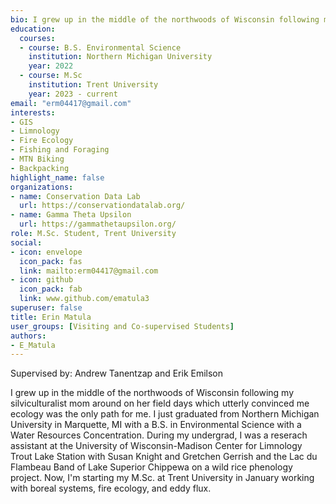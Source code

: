 ```yaml
--- 
bio: I grew up in the middle of the northwoods of Wisconsin following my silviculturalist mom around on her field days which utterly convinced me ecology was the only path for me. I just graduated from Northern Michigan University in Marquette, MI with a B.S. in Environmental Science with a Water Resources Concentration. During my undergrad, I was a reserach assistant at the University of Wisconsin-Madison Center for Limnology Trout Lake Station with Susan Knight and Gretchen Gerrish and the Lac du Flambeau Band of Lake Superior Chippewa on a wild rice phenology project. Now, I'm starting my M.Sc. at Trent University in January working with boreal systems, fire ecology, and eddy flux.
education:
  courses:
  - course: B.S. Environmental Science
    institution: Northern Michigan University
    year: 2022
  - course: M.Sc
    institution: Trent University
    year: 2023 - current
email: "erm04417@gmail.com"
interests:
- GIS
- Limnology
- Fire Ecology
- Fishing and Foraging
- MTN Biking
- Backpacking
highlight_name: false
organizations:
- name: Conservation Data Lab
  url: https://conservationdatalab.org/
- name: Gamma Theta Upsilon
  url: https://gammathetaupsilon.org/
role: M.Sc. Student, Trent University
social:
- icon: envelope
  icon_pack: fas
  link: mailto:erm04417@gmail.com
- icon: github
  icon_pack: fab
  link: www.github.com/ematula3
superuser: false
title: Erin Matula
user_groups: [Visiting and Co-supervised Students]
authors:
- E_Matula
---
```


Supervised by: Andrew Tanentzap and Erik Emilson



I grew up in the middle of the northwoods of Wisconsin following my silviculturalist mom around on her field days which utterly convinced me ecology was the only path for me. I just graduated from Northern Michigan University in Marquette, MI with a B.S. in Environmental Science with a Water Resources Concentration. During my undergrad, I was a reserach assistant at the University of Wisconsin-Madison Center for Limnology Trout Lake Station with Susan Knight and Gretchen Gerrish and the Lac du Flambeau Band of Lake Superior Chippewa on a wild rice phenology project. Now, I'm starting my M.Sc. at Trent University in January working with boreal systems, fire ecology, and eddy flux.




